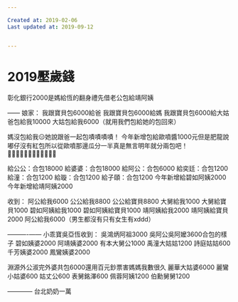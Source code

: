 ```yaml
---

Created at: 2019-02-06
Last updated at: 2019-09-12


---
```


# 2019壓歲錢


彰化銀行2000是媽給恆的翻身禮先借老公包給靖阿姨

——
娘家：
我跟寶貝包6000給爸
我跟寶貝包6000給媽
我跟寶貝包6000給大姑
爸包給我10000
大姑包給我6000（就用我們包給她的包回來）

媽沒包給我😑她說跟爸一起包嘖嘖嘖嘖！
今年新增包給歐噴醬1000元但是肥龍說嘟仔沒有紅包所以從歐噴那邊瓜分一半真是無言明年就分兩包吧！
🔹🔹🔹🔹🔹🔹🔹🔹🔹🔹🔹🔹

給公公：合包18000
給婆婆：合包18000
給阿公：合包6000
給奕廷：合包1200
給潼：合包1200
給璇：合包1200
給子頤：合包1200
今年新增給碧如阿姨2000
今年新增給靖阿姨2000

收到：
阿公給我6000
公公給我8800
公公給寶貝8800
大舅給我1000
大舅給寶貝1000
碧如阿姨給我1000
碧如阿姨給寶貝1000
靖阿姨給我2000
靖阿姨給寶貝2000
阿公給我6000（男生都沒有只有女生有xddd）

———-——
小乖寶吳亞恆收到：
吳鴻炳阿祖3000
吳阿公吳阿嬤3600合包的樣子
碧如姨婆2000
阿靖姨婆2000
有本大舅公1000
禹潼大姑姑1200
詩庭姑姑600
千芳姨婆2000
鳳鸞姨婆2000

淵源外公淑完外婆共包6000還用百元鈔票害媽媽我數很久
麗華大姑婆6000
麗鸞小姑婆600
姑丈公600
表舅銘澤600
佩蓉阿姨1200
伯勳舅舅1200

————
台北奶奶一萬

